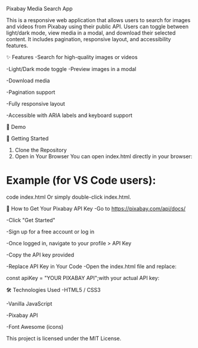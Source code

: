 Pixabay Media Search App

This is a responsive web application that allows users to search for images and videos from Pixabay using their public API. Users can toggle between light/dark mode, view media in a modal, and download their selected content. It includes pagination, responsive layout, and accessibility features.

✨ Features
-Search for high-quality images or videos

-Light/Dark mode toggle
-Preview images in a modal

-Download media

-Pagination support

-Fully responsive layout

-Accessible with ARIA labels and keyboard support

📸 Demo

🚀 Getting Started
1. Clone the Repository
2. Open in Your Browser
You can open index.html directly in your browser:

# Example (for VS Code users):
code index.html
Or simply double-click index.html.





🔑 How to Get Your Pixabay API Key
-Go to https://pixabay.com/api/docs/

-Click "Get Started"

-Sign up for a free account or log in

-Once logged in, navigate to your profile > API Key

-Copy the API key provided

-Replace API Key in Your Code
-Open the index.html file and replace:


const apiKey = "YOUR PIXABAY API";with your actual API key:

🛠 Technologies Used
-HTML5 / CSS3

-Vanilla JavaScript

-Pixabay API

-Font Awesome (icons)

This project is licensed under the MIT License.
